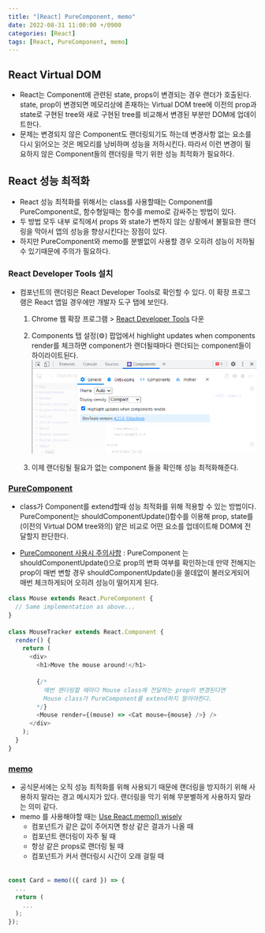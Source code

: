 ```yaml
---
title: "[React] PureComponent, memo"
date: 2022-08-31 11:00:00 +/0900
categories: [React]
tags: [React, PureComponent, memo]
---
```


## React Virtual DOM

- React는 Component에 관련된 state, props이 변경되는 경우 랜더가 호출된다. state, prop이 변경되면 메모리상에 존재하는 Virtual DOM tree에 이전의 prop과 state로 구현된 tree와 새로 구현된 tree를 비교해서 변경된 부분만 DOM에 업데이트한다.
- 문제는 변경되지 않은 Component도 랜더링되기도 하는데 변경사항 없는 요소를 다시 읽어오는 것은 메모리를 낭비하며 성능을 저하시킨다. 따라서 이런 변경이 필요하지 않은 Component들의 랜더링을 막기 위한 성능 최적화가 필요하다.

## React 성능 최적화

- React 성능 최적화를 위해서는 class를 사용할때는 Component를 PureComponent로, 함수형일때는 함수를 memo로 감싸주는 방법이 있다.
- 두 방법 모두 내부 로직에서 props 와 state가 변하지 않는 상황에서 불필요한 랜더링을 막아서 앱의 성능을 향상시킨다는 장점이 있다.
- 하지만 PureComponent와 memo를 분별없이 사용할 경우 오히려 성능이 저하될 수 있기때문에 주의가 필요하다.

### React Developer Tools 설치

- 컴포넌트의 랜더링은 React Developer Tools로 확인할 수 있다. 이 확장 프로그램은 React 앱일 경우에만 개발자 도구 탭에 보인다.

  1. Chrome 웹 확장 프로그램 > [React Developer Tools](https://chrome.google.com/webstore/detail/react-developer-tools/fmkadmapgofadopljbjfkapdkoienihi?hl=ko) 다운
  2. Components 탭 설정(⚙) 팝업에서 highlight updates when components render를 체크하면 component가 랜더될때마다 랜더되는 component들이 하이라이트된다.
     ![react developer tools ](/assets/img/react_developer_tool_render.png)

  3. 이제 랜더링될 필요가 없는 component 들을 확인해 성능 최적화해준다.

### [PureComponent](https://reactjs.org/docs/react-api.html#reactpurecomponent)

- class가 Component를 extend할때 성능 최적화를 위해 적용할 수 있는 방법이다. PureComponent는 shouldComponentUpdate()함수를 이용해 prop, state를 (이전의 Virtual DOM tree와의) 얕은 비교로 어떤 요소를 업데이트해 DOM에 전달할지 판단한다.

- [PureComponent 사용시 주의사항](https://reactjs.org/docs/render-props.html#be-careful-when-using-render-props-with-reactpurecomponent) : PureComponent 는 shouldComponentUpdate()으로 prop의 변화 여부를 확인하는데 만약 전해지는 prop이 매번 변할 경우 shouldComponentUpdate()을 쓸데없이 불러오게되어 매번 체크하게되어 오히려 성능이 떨어지게 된다.

```javascript
class Mouse extends React.PureComponent {
  // Same implementation as above...
}

class MouseTracker extends React.Component {
  render() {
    return (
      <div>
        <h1>Move the mouse around!</h1>

        {/*
          매번 랜더링할 때마다 Mouse class에 전달하는 prop이 변경된다면 
          Mouse class가 PureComponent를 extend하지 말아야한다.
        */}
        <Mouse render={(mouse) => <Cat mouse={mouse} />} />
      </div>
    );
  }
}
```

### [memo](https://ko.reactjs.org/docs/react-api.html#reactmemo)

- 공식문서에는 오직 성능 최적화를 위해 사용되기 때문에 랜더링을 방지하기 위해 사용하지 말라는 경고 메시지가 있다. 랜더링을 막기 위해 무분별하게 사용하지 말라는 의미 같다.
- memo 를 사용해야할 때는 [Use React.memo() wisely](https://dmitripavlutin.com/use-react-memo-wisely/)
  - 컴포넌트가 같은 값이 주어지면 항상 같은 결과가 나올 때
  - 컴포넌트 랜더링이 자주 될 때
  - 항상 같은 props로 랜더링 될 때
  - 컴포넌트가 커서 랜더링시 시간이 오래 걸릴 때

```javascript

const Card = memo(({ card }) => {
  ...
  return (
    ...
  );
});
```
